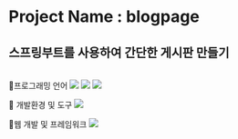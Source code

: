 # Project Name : blogpage
## 스프링부트를 사용하여 간단한 게시판 만들기 

<br/>
📌프로그래밍 언어
<img src="https://img.shields.io/badge/java-007396?style=for-the-badge&logo=openjdk&logoColor=white"> <img src="https://img.shields.io/badge/html5-E34F26?style=for-the-badge&logo=html5&logoColor=white"> <img src="https://img.shields.io/badge/css3-1572B6?style=for-the-badge&logo=css3&logoColor=white">

📌 개발환경 및 도구 
<img src="https://img.shields.io/badge/visualstudiocode-007ACC?style=for-the-badge&logo=visualstudiocode&logoColor=white">

📌웹 개발 및 프레임워크
<img src="https://img.shields.io/badge/springboot-6DB33F?style=for-the-badge&logo=springboot&logoColor=white">

